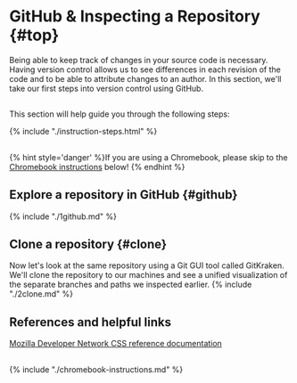 # GitHub & Inspecting a Repository {#top}
Being able to keep track of changes in your source code is necessary. Having version control allows us to see differences in each revision of the code and to be able to attribute changes to an author. In this section, we'll take our first steps into version control using GitHub. 

<!-- trick markdown to give me a little space between these two sections of text -->
## 

This section will help guide you through the following steps:

{% include "./instruction-steps.html" %}

<!-- trick markdown to give me a little space between these two sections of text -->
## 
{% hint style='danger' %}If you are using a Chromebook, please skip to the <a href="#chromebook-instructions">Chromebook instructions</a> below!
{% endhint %}

## Explore a repository in GitHub {#github} <span class="navigate-top"><a href="#top" title="Take me to the top of page"><i class="fa fa-chevron-circle-up" aria-hidden="true"></i></a></span>
{% include "./1github.md" %}

## Clone a repository {#clone} <span class="navigate-top"><a href="#top" title="Take me to the top of page"><i class="fa fa-chevron-circle-up" aria-hidden="true"></i></a></span>
Now let's look at the same repository using a Git GUI tool called GitKraken. We'll clone the repository to our machines and see a unified visualization of the separate branches and paths we inspected earlier. 
{% include "./2clone.md" %}


<!-- trick markdown to give me a little space between these two sections of text -->
## 

## References and helpful links <span class="navigate-top"><a href="#top" title="Take me to the top of page"><i class="fa fa-chevron-circle-up" aria-hidden="true"></i></a></span>
[Mozilla Developer Network CSS reference documentation](https://developer.mozilla.org/en-US/docs/Web/CSS/Reference)


<!-- trick markdown to give me a little space between these two sections of text -->
## 
<!--sec data-title="Chromebook instructions" data-id="section0" data-show=true data-collapse=true ces-->
{% include "./chromebook-instructions.md" %}
<!--endsec-->